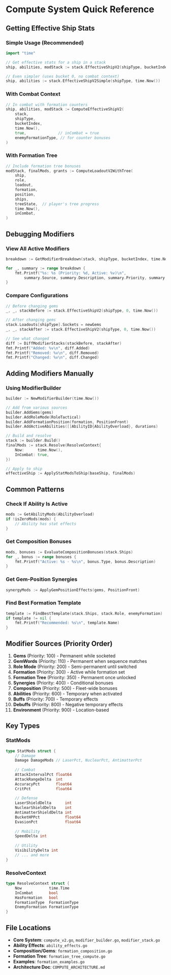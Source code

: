 # Compute System Quick Reference

## Getting Effective Ship Stats

### Simple Usage (Recommended)
```go
import "time"

// Get effective stats for a ship in a stack
ship, abilities, modStack := stack.EffectiveShipV2(shipType, bucketIndex, time.Now())

// Even simpler (uses bucket 0, no combat context)
ship, abilities := stack.EffectiveShipV2Simple(shipType, time.Now())
```

### With Combat Context
```go
// In combat with formation counters
ship, abilities, modStack := ComputeEffectiveShipV2(
    stack,
    shipType,
    bucketIndex,
    time.Now(),
    true,              // inCombat = true
    enemyFormationType, // for counter bonuses
)
```

### With Formation Tree
```go
// Include formation tree bonuses
modStack, finalMods, grants := ComputeLoadoutV2WithTree(
    ship,
    role,
    loadout,
    formation,
    position,
    ships,
    treeState,  // player's tree progress
    time.Now(),
    inCombat,
)
```

## Debugging Modifiers

### View All Active Modifiers
```go
breakdown := GetModifierBreakdown(stack, shipType, bucketIndex, time.Now(), inCombat, enemyFormation)

for _, summary := range breakdown {
    fmt.Printf("%s: %s (Priority: %d, Active: %v)\n", 
        summary.Source, summary.Description, summary.Priority, summary.IsActive)
}
```

### Compare Configurations
```go
// Before changing gems
_, _, stackBefore := stack.EffectiveShipV2(shipType, 0, time.Now())

// After changing gems
stack.Loadouts[shipType].Sockets = newGems
_, _, stackAfter := stack.EffectiveShipV2(shipType, 0, time.Now())

// See what changed
diff := DiffModifierStacks(stackBefore, stackAfter)
fmt.Printf("Added: %v\n", diff.Added)
fmt.Printf("Removed: %v\n", diff.Removed)
fmt.Printf("Changed: %v\n", diff.Changed)
```

## Adding Modifiers Manually

### Using ModifierBuilder
```go
builder := NewModifierBuilder(time.Now())

// Add from various sources
builder.AddGems(gems)
builder.AddRoleMode(RoleTactical)
builder.AddFormationPosition(formation, PositionFront)
builder.AddActiveAbilities([]AbilityID{AbilityOverload}, durations)

// Build and resolve
stack := builder.Build()
finalMods := stack.Resolve(ResolveContext{
    Now:      time.Now(),
    InCombat: true,
})

// Apply to ship
effectiveShip := ApplyStatModsToShip(baseShip, finalMods)
```

## Common Patterns

### Check If Ability Is Active
```go
mods := GetAbilityMods(AbilityOverload)
if !isZeroMods(mods) {
    // Ability has stat effects
}
```

### Get Composition Bonuses
```go
mods, bonuses := EvaluateCompositionBonuses(stack.Ships)
for _, bonus := range bonuses {
    fmt.Printf("Active: %s - %s\n", bonus.Type, bonus.Description)
}
```

### Get Gem-Position Synergies
```go
synergyMods := ApplyGemPositionEffects(gems, PositionFront)
```

### Find Best Formation Template
```go
template := FindBestTemplate(stack.Ships, stack.Role, enemyFormation)
if template != nil {
    fmt.Printf("Recommended: %s\n", template.Name)
}
```

## Modifier Sources (Priority Order)

1. **Gems** (Priority: 100) - Permanent while socketed
2. **GemWords** (Priority: 110) - Permanent when sequence matches
3. **Role Mode** (Priority: 200) - Semi-permanent until switched
4. **Formation** (Priority: 300) - Active while formation set
5. **Formation Tree** (Priority: 350) - Permanent once unlocked
6. **Synergies** (Priority: 400) - Conditional bonuses
7. **Composition** (Priority: 500) - Fleet-wide bonuses
8. **Abilities** (Priority: 600) - Temporary when activated
9. **Buffs** (Priority: 700) - Temporary effects
10. **Debuffs** (Priority: 800) - Negative temporary effects
11. **Environment** (Priority: 900) - Location-based

## Key Types

### StatMods
```go
type StatMods struct {
    // Damage
    Damage DamageMods // LaserPct, NuclearPct, AntimatterPct
    
    // Combat
    AttackIntervalPct float64
    AttackRangeDelta  int
    AccuracyPct       float64
    CritPct           float64
    
    // Defense
    LaserShieldDelta      int
    NuclearShieldDelta    int
    AntimatterShieldDelta int
    BucketHPPct           float64
    EvasionPct            float64
    
    // Mobility
    SpeedDelta int
    
    // Utility
    VisibilityDelta int
    // ... and more
}
```

### ResolveContext
```go
type ResolveContext struct {
    Now            time.Time
    InCombat       bool
    HasFormation   bool
    FormationType  FormationType
    EnemyFormation FormationType
}
```

## File Locations

- **Core System**: `compute_v2.go`, `modifier_builder.go`, `modifier_stack.go`
- **Ability Effects**: `ability_effects.go`
- **Composition/Gems**: `formation_composition.go`
- **Formation Tree**: `formation_tree_compute.go`
- **Examples**: `formation_examples.go`
- **Architecture Doc**: `COMPUTE_ARCHITECTURE.md`
